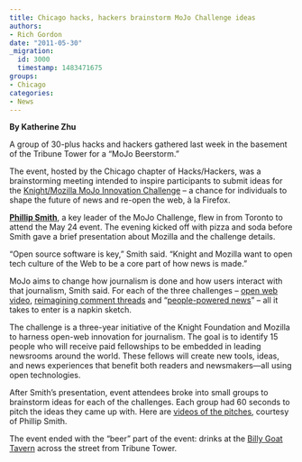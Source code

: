 ```yaml
---
title: Chicago hacks, hackers brainstorm MoJo Challenge ideas
authors:
- Rich Gordon
date: "2011-05-30"
_migration:
  id: 3000
  timestamp: 1483471675
groups:
- Chicago
categories:
- News
---
```


**By Katherine Zhu**

A group of 30-plus hacks and hackers gathered last week in the basement of the Tribune Tower for a “MoJo Beerstorm.”

The event, hosted by the Chicago chapter of Hacks/Hackers, was a brainstorming meeting intended to inspire participants to submit ideas for the [Knight/Mozilla MoJo Innovation Challenge][1] – a chance for individuals to shape the future of news and re-open the web, à la Firefox.

**[Phillip Smith][2]**, a key leader of the MoJo Challenge, flew in from Toronto to attend the May 24 event. The evening kicked off with pizza and soda before Smith gave a brief presentation about Mozilla and the challenge details.

“Open source software is key,” Smith said. “Knight and Mozilla want to open tech culture of the Web to be a core part of how news is made.”

MoJo aims to change how journalism is done and how users interact with that journalism, Smith said. For each of the three challenges – [open web video][3], [reimagining comment threads][4] and “[people-powered news][5]” – all it takes to enter is a napkin sketch.

The challenge is a three-year initiative of the Knight Foundation and Mozilla to harness open-web innovation for journalism. The goal is to identify 15 people who will receive paid fellowships to be embedded in leading newsrooms around the world. These fellows will create new tools, ideas, and news experiences that benefit both readers and newsmakers—all using open technologies.

After Smith’s presentation, event attendees broke into small groups to brainstorm ideas for each of the challenges. Each group had 60 seconds to pitch the ideas they came up with. Here are [videos of the pitches][6], courtesy of Phillip Smith.

The event ended with the &#8220;beer&#8221; part of the event: drinks at the [Billy Goat Tavern][7] across the street from Tribune Tower.

 [1]: https://drumbeat.org/en-US/journalism/
 [2]: http://www.phillipadsmith.com
 [3]: https://drumbeat.org/en-US/challenges/unlocking-video/
 [4]: https://drumbeat.org/en-US/challenges/beyond-comment-threads/
 [5]: https://drumbeat.org/en-US/challenges/open-webs-killer-app/
 [6]: http://www.youtube.com/watch?v=nAx_Rkw37I4&playnext=1&list=PL40DA257288700BE3 "Videos - Chicago MoJoChallenge ideas"
 [7]: http://www.billygoattavern.com/ "Billy Goat Tavern"